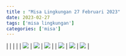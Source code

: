 ```yaml
---
title : "Misa Lingkungan 27 Februari 2023"
date: 2023-02-27
tags: ['misa lingkungan']
categories: ['misa']
---
```

| | | |
| ![](/img/misa27feb233.avif) | ![](/img/misa27feb234.avif) | ![](/img/misa27feb235.avif) | 
| ![](/img/misa27feb236.avif) | ![](/img/misa27feb237.avif) | ![](/img/misa27feb239.avif) | 
